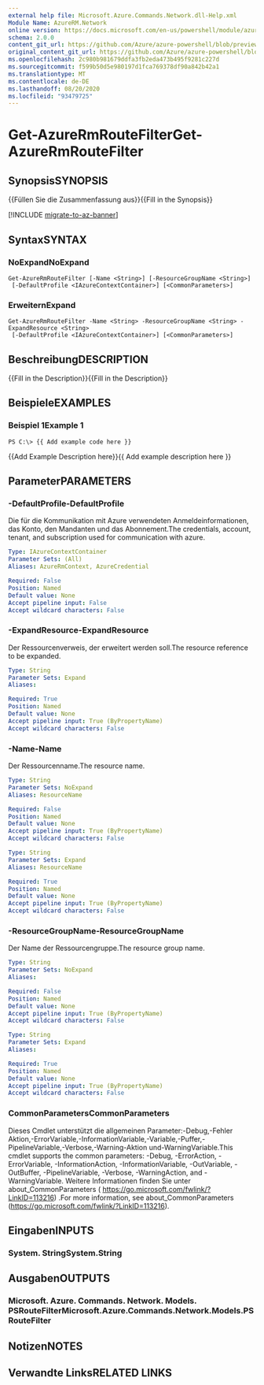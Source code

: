 ```yaml
---
external help file: Microsoft.Azure.Commands.Network.dll-Help.xml
Module Name: AzureRM.Network
online version: https://docs.microsoft.com/en-us/powershell/module/azurerm.network/get-azurermroutefilter
schema: 2.0.0
content_git_url: https://github.com/Azure/azure-powershell/blob/preview/src/ResourceManager/Network/Commands.Network/help/Get-AzureRmRouteFilter.md
original_content_git_url: https://github.com/Azure/azure-powershell/blob/preview/src/ResourceManager/Network/Commands.Network/help/Get-AzureRmRouteFilter.md
ms.openlocfilehash: 2c980b981679ddfa3fb2eda473b495f9281c227d
ms.sourcegitcommit: f599b50d5e980197d1fca769378df90a842b42a1
ms.translationtype: MT
ms.contentlocale: de-DE
ms.lasthandoff: 08/20/2020
ms.locfileid: "93479725"
---
```

# <span data-ttu-id="6b261-101">Get-AzureRmRouteFilter</span><span class="sxs-lookup"><span data-stu-id="6b261-101">Get-AzureRmRouteFilter</span></span>

## <span data-ttu-id="6b261-102">Synopsis</span><span class="sxs-lookup"><span data-stu-id="6b261-102">SYNOPSIS</span></span>
<span data-ttu-id="6b261-103">{{Füllen Sie die Zusammenfassung aus}}</span><span class="sxs-lookup"><span data-stu-id="6b261-103">{{Fill in the Synopsis}}</span></span>

[!INCLUDE [migrate-to-az-banner](../../includes/migrate-to-az-banner.md)]

## <span data-ttu-id="6b261-104">Syntax</span><span class="sxs-lookup"><span data-stu-id="6b261-104">SYNTAX</span></span>

### <span data-ttu-id="6b261-105">NoExpand</span><span class="sxs-lookup"><span data-stu-id="6b261-105">NoExpand</span></span>
```
Get-AzureRmRouteFilter [-Name <String>] [-ResourceGroupName <String>]
 [-DefaultProfile <IAzureContextContainer>] [<CommonParameters>]
```

### <span data-ttu-id="6b261-106">Erweitern</span><span class="sxs-lookup"><span data-stu-id="6b261-106">Expand</span></span>
```
Get-AzureRmRouteFilter -Name <String> -ResourceGroupName <String> -ExpandResource <String>
 [-DefaultProfile <IAzureContextContainer>] [<CommonParameters>]
```

## <span data-ttu-id="6b261-107">Beschreibung</span><span class="sxs-lookup"><span data-stu-id="6b261-107">DESCRIPTION</span></span>
<span data-ttu-id="6b261-108">{{Fill in the Description}}</span><span class="sxs-lookup"><span data-stu-id="6b261-108">{{Fill in the Description}}</span></span>

## <span data-ttu-id="6b261-109">Beispiele</span><span class="sxs-lookup"><span data-stu-id="6b261-109">EXAMPLES</span></span>

### <span data-ttu-id="6b261-110">Beispiel 1</span><span class="sxs-lookup"><span data-stu-id="6b261-110">Example 1</span></span>
```
PS C:\> {{ Add example code here }}
```

<span data-ttu-id="6b261-111">{{Add Example Description here}}</span><span class="sxs-lookup"><span data-stu-id="6b261-111">{{ Add example description here }}</span></span>

## <span data-ttu-id="6b261-112">Parameter</span><span class="sxs-lookup"><span data-stu-id="6b261-112">PARAMETERS</span></span>

### <span data-ttu-id="6b261-113">-DefaultProfile</span><span class="sxs-lookup"><span data-stu-id="6b261-113">-DefaultProfile</span></span>
<span data-ttu-id="6b261-114">Die für die Kommunikation mit Azure verwendeten Anmeldeinformationen, das Konto, den Mandanten und das Abonnement.</span><span class="sxs-lookup"><span data-stu-id="6b261-114">The credentials, account, tenant, and subscription used for communication with azure.</span></span>

```yaml
Type: IAzureContextContainer
Parameter Sets: (All)
Aliases: AzureRmContext, AzureCredential

Required: False
Position: Named
Default value: None
Accept pipeline input: False
Accept wildcard characters: False
```

### <span data-ttu-id="6b261-115">-ExpandResource</span><span class="sxs-lookup"><span data-stu-id="6b261-115">-ExpandResource</span></span>
<span data-ttu-id="6b261-116">Der Ressourcenverweis, der erweitert werden soll.</span><span class="sxs-lookup"><span data-stu-id="6b261-116">The resource reference to be expanded.</span></span>

```yaml
Type: String
Parameter Sets: Expand
Aliases: 

Required: True
Position: Named
Default value: None
Accept pipeline input: True (ByPropertyName)
Accept wildcard characters: False
```

### <span data-ttu-id="6b261-117">-Name</span><span class="sxs-lookup"><span data-stu-id="6b261-117">-Name</span></span>
<span data-ttu-id="6b261-118">Der Ressourcenname.</span><span class="sxs-lookup"><span data-stu-id="6b261-118">The resource name.</span></span>

```yaml
Type: String
Parameter Sets: NoExpand
Aliases: ResourceName

Required: False
Position: Named
Default value: None
Accept pipeline input: True (ByPropertyName)
Accept wildcard characters: False
```

```yaml
Type: String
Parameter Sets: Expand
Aliases: ResourceName

Required: True
Position: Named
Default value: None
Accept pipeline input: True (ByPropertyName)
Accept wildcard characters: False
```

### <span data-ttu-id="6b261-119">-ResourceGroupName</span><span class="sxs-lookup"><span data-stu-id="6b261-119">-ResourceGroupName</span></span>
<span data-ttu-id="6b261-120">Der Name der Ressourcengruppe.</span><span class="sxs-lookup"><span data-stu-id="6b261-120">The resource group name.</span></span>

```yaml
Type: String
Parameter Sets: NoExpand
Aliases: 

Required: False
Position: Named
Default value: None
Accept pipeline input: True (ByPropertyName)
Accept wildcard characters: False
```

```yaml
Type: String
Parameter Sets: Expand
Aliases: 

Required: True
Position: Named
Default value: None
Accept pipeline input: True (ByPropertyName)
Accept wildcard characters: False
```

### <span data-ttu-id="6b261-121">CommonParameters</span><span class="sxs-lookup"><span data-stu-id="6b261-121">CommonParameters</span></span>
<span data-ttu-id="6b261-122">Dieses Cmdlet unterstützt die allgemeinen Parameter:-Debug,-Fehler Aktion,-ErrorVariable,-InformationVariable,-Variable,-Puffer,-PipelineVariable,-Verbose,-Warning-Aktion und-WarningVariable.</span><span class="sxs-lookup"><span data-stu-id="6b261-122">This cmdlet supports the common parameters: -Debug, -ErrorAction, -ErrorVariable, -InformationAction, -InformationVariable, -OutVariable, -OutBuffer, -PipelineVariable, -Verbose, -WarningAction, and -WarningVariable.</span></span> <span data-ttu-id="6b261-123">Weitere Informationen finden Sie unter about_CommonParameters ( https://go.microsoft.com/fwlink/?LinkID=113216) .</span><span class="sxs-lookup"><span data-stu-id="6b261-123">For more information, see about_CommonParameters (https://go.microsoft.com/fwlink/?LinkID=113216).</span></span>

## <span data-ttu-id="6b261-124">Eingaben</span><span class="sxs-lookup"><span data-stu-id="6b261-124">INPUTS</span></span>

### <span data-ttu-id="6b261-125">System. String</span><span class="sxs-lookup"><span data-stu-id="6b261-125">System.String</span></span>

## <span data-ttu-id="6b261-126">Ausgaben</span><span class="sxs-lookup"><span data-stu-id="6b261-126">OUTPUTS</span></span>

### <span data-ttu-id="6b261-127">Microsoft. Azure. Commands. Network. Models. PSRouteFilter</span><span class="sxs-lookup"><span data-stu-id="6b261-127">Microsoft.Azure.Commands.Network.Models.PSRouteFilter</span></span>

## <span data-ttu-id="6b261-128">Notizen</span><span class="sxs-lookup"><span data-stu-id="6b261-128">NOTES</span></span>

## <span data-ttu-id="6b261-129">Verwandte Links</span><span class="sxs-lookup"><span data-stu-id="6b261-129">RELATED LINKS</span></span>

